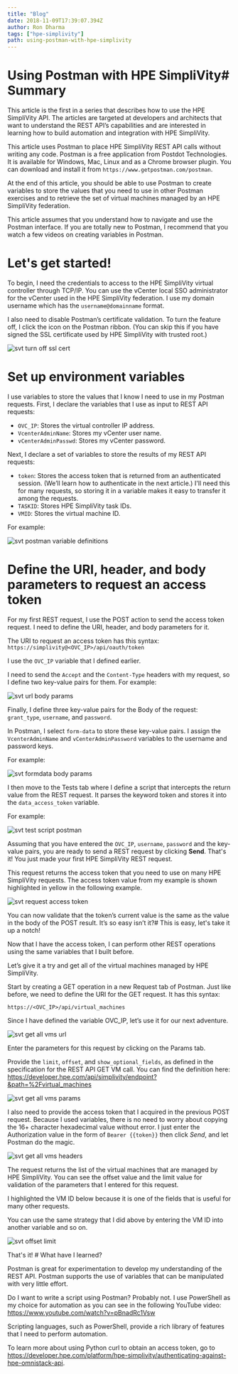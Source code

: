 ```yaml
---
title: "Blog"
date: 2018-11-09T17:39:07.394Z
author: Ron Dharma 
tags: ["hpe-simplivity"]
path: using-postman-with-hpe-simplivity
---
```

# Using Postman with HPE SimpliVity# Summary

This article is the first in a series that describes how to use the HPE SimpliVity API. The articles are targeted at developers and architects that want to understand the REST API’s capabilities and are interested in learning how to build automation and integration with HPE SimpliVity. 

This article uses Postman to place HPE SimpliVity REST API calls without writing any code. Postman is a free application from Postdot Technologies. It is available for Windows, Mac, Linux and as a Chrome browser plugin. You can download and install it from `https://www.getpostman.com/postman`. 

At the end of this article, you should be able to use Postman to create variables to store the values that you need to use in other Postman exercises and to retrieve the set of virtual machines managed by an HPE SimpliVity federation. 

This article assumes that you understand how to navigate and use the Postman interface. If you are totally new to Postman, I recommend that you watch a few videos on creating variables in Postman.
# Let's get started!

To begin, I need the credentials to access to the HPE SimpliVity virtual controller through TCP/IP.  You can use the vCenter local SSO administrator for the vCenter used in the HPE SimpliVity federation. I  use my domain username which has the `username@domainname` format.  

I also need to disable Postman’s certificate validation. To turn the feature off, I click the icon on the Postman ribbon. (You can skip this if you have signed the SSL certificate used by HPE SimpliVity with trusted root.) 


![svt turn off ssl cert](https://hpe-developer-portal.s3.amazonaws.com/uploads/media/2018/11/svt-turn-off-ssl-cert-1542122449127.png)

# Set up environment variables

I use variables to store the values that I know I need to use in my Postman requests. First, I declare the  variables that I use as input to REST API requests: 

* `OVC_IP`: Stores the virtual controller IP address. 
* `VcenterAdminName`:  Stores my vCenter user name. 
* `vCenterAdminPasswd`: Stores my vCenter password. 

Next, I declare a set of variables to store the results of my REST API requests:  

* `token`: Stores the access token that is returned from an authenticated session. (We’ll learn how to authenticate in the next article.) I'll need this for many requests, so storing it in a variable makes it easy to transfer it among the requests.
* `TASKID`: Stores HPE SimpliVity task IDs. 
* `VMID`: Stores the virtual machine ID. 

For example: 

![svt postman variable definitions](https://hpe-developer-portal.s3.amazonaws.com/uploads/media/2018/11/svt-postman-variable-definitions-1542122682743.png)

# Define the URI, header, and body parameters to request an access token

For my first REST request, I use the POST action to send the access token request. I need to define the URI, header, and body parameters for it. 

The URI to request an access token has this syntax: 
``https://simplivity@<OVC_IP>/api/oauth/token``

 I use the `OVC_IP` variable that I defined earlier. 

I need to send the `Accept` and the `Content-Type` headers with my request, so I define two key-value pairs for them. For example:


![svt url body params](https://hpe-developer-portal.s3.amazonaws.com/uploads/media/2018/11/svt-url-body-params-1542122702407.png)

Finally, I define three key-value pairs for the Body of the request: `grant_type`, `username`, and `password`. 

In Postman, I select `form-data` to store these key-value pairs. I assign the `VcenterAdminName` and `vCenterAdminPassword` variables to the username and password keys. 

For example: 

![svt formdata body params](https://hpe-developer-portal.s3.amazonaws.com/uploads/media/2018/11/svt-formdata-body-params-1542122691875.png)

I then move to the Tests tab where I define a script that intercepts the return value from the REST request. It parses the keyword token and stores it into the `data_access_token` variable.

For example:

![svt test script postman](https://hpe-developer-portal.s3.amazonaws.com/uploads/media/2018/11/svt-test-script-postman-1542124697949.png)

Assuming that you have entered the `OVC_IP`, `username`, `password` and the key-value pairs, you are ready to send a REST request by clicking **Send**. 
That's it! You just made your first HPE SimpliVity REST request. 

This request returns the access token that you need to use on many HPE SimpliVity requests. The access token value from my example is shown highlighted in yellow in the following example. 

![svt request access token](https://hpe-developer-portal.s3.amazonaws.com/uploads/media/2018/11/svt-request-access-token-1542124824497.png)


You can now validate that the token’s current value is the same as the value in the body of the POST result. It’s so easy isn’t it?# This is easy, let's take it up a notch!

Now that I have the access token, I can perform other REST operations using the same variables that I built before. 

Let’s give it a try and get all of the virtual machines managed by HPE SimpliVity. 

Start by creating a GET operation in a new Request tab of Postman.  Just like before, we need to define the URI for the GET request. It has this syntax: 

``https://<OVC_IP>/api/virtual_machines``

Since I have defined the variable OVC_IP, let’s use it for our next adventure.

![svt get all vms url](https://hpe-developer-portal.s3.amazonaws.com/uploads/media/2018/11/svt-get-all-vms-url-1542125040577.png)

Enter the parameters for this request by clicking on the Params tab. 

Provide the `limit`, `offset`, and `show_optional_fields`, as defined in the specification for the REST API GET VM call. You can find the definition here: 
https://developer.hpe.com/api/simplivity/endpoint?&path=%2Fvirtual_machines




![svt get all vms params](https://hpe-developer-portal.s3.amazonaws.com/uploads/media/2018/11/svt-get-all-vms-params-1542125124954.png)

I also need to provide the access token that I acquired in the previous POST request.  Because I used variables, there is no need to worry about copying the 16+ character hexadecimal value without error. I just enter the Authorization value in the form of `Bearer {{token}}` then click *Send*, and let Postman do the magic. 


![svt get all vms headers](https://hpe-developer-portal.s3.amazonaws.com/uploads/media/2018/11/svt-get-all-vms-headers-1542125232197.png)

The request returns the list of the virtual machines that are managed by HPE SimpliVity. You can see the offset value and the limit value for validation of the parameters that I entered for this request. 

I highlighted the VM ID below because it is one of the fields that is useful for many other requests. 

You can use the same strategy that I did above by entering the VM ID into another variable and so on.

![svt offset limit](https://hpe-developer-portal.s3.amazonaws.com/uploads/media/2018/11/svt-offset-limit-1542125309822.png)

That's it! # What have I learned? 

Postman is great for experimentation to develop my understanding of the REST API. Postman supports the use of variables that can be manipulated with very little effort. 

Do I want to write a script using Postman? Probably not. I use PowerShell as my choice for automation as you can see in the following YouTube video: https://www.youtube.com/watch?v=pBnadRc1Vsw  

Scripting languages, such as PowerShell, provide a rich library of features that I need to perform automation.


To learn more about using Python curl to obtain an access token, go to https://developer.hpe.com/platform/hpe-simplivity/authenticating-against-hpe-omnistack-api.


